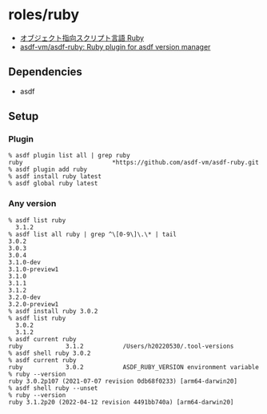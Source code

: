 # roles/ruby
- [オブジェクト指向スクリプト言語 Ruby](https://www.ruby-lang.org/ja/)
- [asdf-vm/asdf-ruby: Ruby plugin for asdf version manager](https://github.com/asdf-vm/asdf-ruby)



## Dependencies
- asdf



## Setup
### Plugin
```
% asdf plugin list all | grep ruby            
ruby                         *https://github.com/asdf-vm/asdf-ruby.git
% asdf plugin add ruby
% asdf install ruby latest
% asdf global ruby latest
```


### Any version
```
% asdf list ruby
  3.1.2
% asdf list all ruby | grep ^\[0-9\]\.\* | tail
3.0.2
3.0.3
3.0.4
3.1.0-dev
3.1.0-preview1
3.1.0
3.1.1
3.1.2
3.2.0-dev
3.2.0-preview1
% asdf install ruby 3.0.2
% asdf list ruby
  3.0.2
  3.1.2
% asdf current ruby
ruby            3.1.2           /Users/h20220530/.tool-versions
% asdf shell ruby 3.0.2
% asdf current ruby
ruby            3.0.2           ASDF_RUBY_VERSION environment variable
% ruby --version
ruby 3.0.2p107 (2021-07-07 revision 0db68f0233) [arm64-darwin20]
% asdf shell ruby --unset
% ruby --version
ruby 3.1.2p20 (2022-04-12 revision 4491bb740a) [arm64-darwin20]
```


